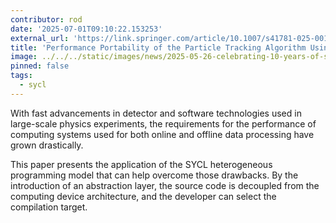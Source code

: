 ```yaml
---
contributor: rod
date: '2025-07-01T09:10:22.153253'
external_url: 'https://link.springer.com/article/10.1007/s41781-025-00143-6'
title: 'Performance Portability of the Particle Tracking Algorithm Using SYCL'
image: ../../../static/images/news/2025-05-26-celebrating-10-years-of-sycl.webp
pinned: false
tags:
  - sycl
---
```


With fast advancements in detector and software technologies used in large-scale
physics experiments, the requirements for the performance of computing systems used 
for both online and offline data processing have grown drastically.

This paper presents the application of the SYCL heterogeneous programming model
that can help overcome those drawbacks. By the introduction of an abstraction layer, 
the source code is decoupled from the computing device architecture, and the developer 
can select the compilation target.
